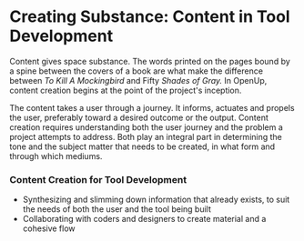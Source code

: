 # Creating Substance: Content in Tool Development

Content gives space substance. The words printed on the pages bound by a spine between the covers of a book are what make the difference between _To Kill A Mockingbird_ and Fifty _Shades of Gray._ In OpenUp, content creation begins at the point of the project's inception. 

The content takes a user through a journey. It informs, actuates and propels the user, preferably toward a desired outcome or the output. Content creation requires understanding both the user journey and the problem a project attempts to address. Both play an integral part in determining the tone and the subject matter that needs to be created, in what form and through which mediums.

### Content Creation for Tool Development

* Synthesizing and slimming down information that already exists, to suit the needs of both the user and the tool being built
* Collaborating with coders and designers to create material and a cohesive flow



